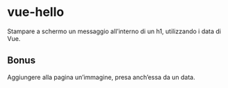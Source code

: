 # vue-hello

Stampare a schermo un messaggio all’interno di un h1, utilizzando i data di Vue.

## Bonus

Aggiungere alla pagina un’immagine, presa anch’essa da un data.
